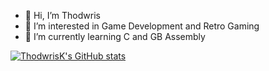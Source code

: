 - 👋 Hi, I’m Thodwris
- 👀 I’m interested in Game Development and Retro Gaming
- 🌱 I’m currently learning C and GB Assembly

[![ThodwrisK's GitHub stats](https://github-readme-stats.vercel.app/api?username=ThodwrisK)](https://github.com/anuraghazra/github-readme-stats)
<!--- - 💞️ I’m looking to collaborate on ...
- 📫 How to reach me ...
--->

<!---
ThodwrisK/ThodwrisK is a ✨ special ✨ repository because its `README.md` (this file) appears on your GitHub profile.
You can click the Preview link to take a look at your changes.
--->
